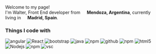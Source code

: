 <p>Welcome to my page! </br> I'm Walter, Front End developer from <img src="https://as2.ftcdn.net/v2/jpg/04/95/88/49/1000_F_495884926_6SNLeBMSa1cBlwVfuSNgS22F3NrWYDp4.jpg" width="13"/> <b>Mendoza, Argentina</b>, currently living in <img src="https://as1.ftcdn.net/v2/jpg/01/74/67/06/1000_F_174670655_0gpIoVJsQjBbCSCPp6YesrEQj6LIRxLI.jpg" width="13"/> <b>Madrid, Spain</b>. </p>

<h3>Things I code with</h3>
<p>
  <img alt="angular" src="https://img.shields.io/badge/angular-%23DD0031.svg?style=for-the-badge&logo=angular&logoColor=white" />
  <img alt="React" src="https://img.shields.io/badge/react-%2320232a.svg?style=for-the-badge&logo=react&logoColor=%2361DAFB" />
  <img alt="bootstrap" src="https://img.shields.io/badge/bootstrap-%238511FA.svg?style=for-the-badge&logo=bootstrap&logoColor=white" />
  <img alt="java" src="https://img.shields.io/badge/javascript-%23323330.svg?style=for-the-badge&logo=javascript&logoColor=%23F7DF1E"/>
  <img alt="npm" src="https://img.shields.io/badge/css3-%231572B6.svg?style=for-the-badge&logo=css3&logoColor=white"/>
  <img alt="github" src="https://img.shields.io/badge/github-%23121011.svg?style=for-the-badge&logo=github&logoColor=white" />
  <img alt="npm" src="https://img.shields.io/badge/typescript-%23007ACC.svg?style=for-the-badge&logo=typescript&logoColor=white" />
  <img alt="html5" src="https://img.shields.io/badge/html5-%23E34F26.svg?style=for-the-badge&logo=html5&logoColor=white" />
  <img alt="Nodejs" src="https://img.shields.io/badge/node.js-6DA55F?style=for-the-badge&logo=node.js&logoColor=white" />
  <img alt="npm" src="https://img.shields.io/badge/NPM-%23CB3837.svg?style=for-the-badge&logo=npm&logoColor=white"/>
  <img alt="vsc" src="https://img.shields.io/badge/Visual%20Studio%20Code-0078d7.svg?style=for-the-badge&logo=visual-studio-code&logoColor=white"/>



</p>
